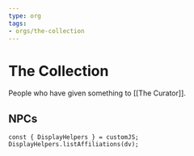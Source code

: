 ```yaml
---
type: org
tags:
- orgs/the-collection
---
```


# The Collection

People who have given something to [[The Curator]].

## NPCs
```dataviewjs
const { DisplayHelpers } = customJS; DisplayHelpers.listAffiliations(dv);
```

